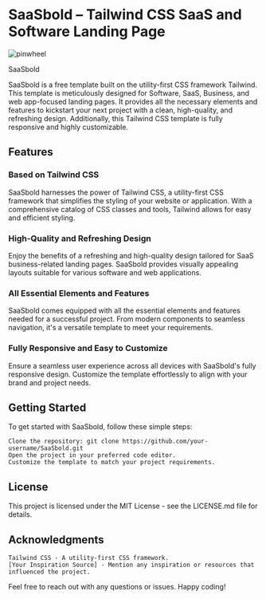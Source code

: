 # SaaSbold – Tailwind CSS SaaS and Software Landing Page

![pinwheel](https://tailwindtemplates.co/_next/image?url=https%3A%2F%2Fapi.tailwindtemplates.co%2Fpublic%2Ffile%2Fsass-bold.png&w=1920&q=100)

SaaSbold

SaaSbold is a free template built on the utility-first CSS framework Tailwind. This template is meticulously designed for Software, SaaS, Business, and web app-focused landing pages. It provides all the necessary elements and features to kickstart your next project with a clean, high-quality, and refreshing design. Additionally, this Tailwind CSS template is fully responsive and highly customizable.

## Features
### Based on Tailwind CSS

SaaSbold harnesses the power of Tailwind CSS, a utility-first CSS framework that simplifies the styling of your website or application. With a comprehensive catalog of CSS classes and tools, Tailwind allows for easy and efficient styling.

### High-Quality and Refreshing Design

Enjoy the benefits of a refreshing and high-quality design tailored for SaaS business-related landing pages. SaaSbold provides visually appealing layouts suitable for various software and web applications.

### All Essential Elements and Features

SaaSbold comes equipped with all the essential elements and features needed for a successful project. From modern components to seamless navigation, it's a versatile template to meet your requirements.

### Fully Responsive and Easy to Customize

Ensure a seamless user experience across all devices with SaaSbold's fully responsive design. Customize the template effortlessly to align with your brand and project needs.

## Getting Started

To get started with SaaSbold, follow these simple steps:

    Clone the repository: git clone https://github.com/your-username/SaaSbold.git
    Open the project in your preferred code editor.
    Customize the template to match your project requirements.


## License

This project is licensed under the MIT License - see the LICENSE.md file for details.

## Acknowledgments

    Tailwind CSS - A utility-first CSS framework.
    [Your Inspiration Source] - Mention any inspiration or resources that influenced the project.

Feel free to reach out with any questions or issues. Happy coding!